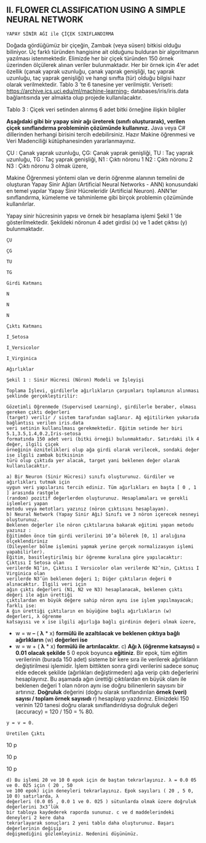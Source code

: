 ## II. FLOWER CLASSIFICATION USING A SIMPLE NEURAL NETWORK

```
YAPAY SİNİR AĞI ile ÇİÇEK SINIFLANDIRMA
```
Doğada gördüğümüz bir çiçeğin, Zambak (veya süsen) bitkisi olduğu biliniyor. Üç farklı
türünden hangisine ait olduğunu bulduran bir algoritmanın yazılması istenmektedir. Elimizde
her bir çiçek türünden 150 örnek üzerinden ölçülerek alınan veriler bulunmaktadır. Her bir
örnek için 4’er adet özellik (çanak yaprak uzunluğu, çanak yaprak genişliği, taç yaprak
uzunluğu, taç yaprak genişliği) ve hangi sınıfta (tür) olduğu bilgisi hazır olarak verilmektedir.
Tablo 3 ’te 6 tanesine yer verilmiştir. Veriseti: https://archive.ics.uci.edu/ml/machine-learning-
databases/iris/iris.data bağlantısında yer almakta olup projede kullanılacaktır.

Tablo 3 : Çiçek veri setinden alınmış 6 adet bitki örneğine ilişkin bilgiler

**Aşağıdaki gibi bir yapay sinir ağı üreterek (sınıfı oluşturarak), verilen çiçek sınıflandırma
probleminin çözümünde kullanınız.** Java veya C# dillerinden herhangi birisini tercih
edebilirsiniz. Hazır Makine öğrenmesi ve Veri Madenciliği kütüphanesinden yararlanmayınız.

ÇU : Çanak yaprak uzunluğu, ÇG: Çanak yaprak genişliği,
TU : Taç yaprak uzunluğu, TG : Taç yaprak genişliği,
N1 : Çıktı nöronu 1 N2 : Çıktı nöronu 2 N3 : Çıktı nöronu 3 olmak üzere,

Makine Öğrenmesi yöntemi olan ve derin öğrenme alanının temelini de oluşturan Yapay Sinir
Ağları (Artificial Neural Networks - ANN) konusundaki en temel yapılar Yapay Sinir
Hücreleridir (Artificial Neuron). ANN’ler sınıflandırma, kümeleme ve tahminleme gibi birçok
problemin çözümünde kullanılırlar.

Yapay sinir hücresinin yapısı ve örnek bir hesaplama işlemi Şekil 1 ’de gösterilmektedir.
Şekildeki nöronun 4 adet girdisi (x) ve 1 adet çıktısı (y) bulunmaktadır.

```
ÇU
```
```
ÇG
```
```
TU
```
```
TG
```
```
Girdi Katmanı
```
```
N
```
```
N
```
```
N
```
```
Çıktı Katmanı
```
```
I_Setosa
```
```
I_Versicolor
```
```
I_Virginica
```
```
Ağırlıklar
```

```
Şekil 1 : Sinir Hücresi (Nöron) Modeli ve İşleyişi
```
```
Toplama İşlevi, girdilerle ağırlıkların çarpımları toplamının alınması şeklinde gerçekleştirilir:
```
```
Gözetimli Öğrenmede (Supervised Learning), girdilerle beraber, olması gereken çıktı değerleri
(target) verilir / sistem tarafından sağlanır. Ağ eğitilirken yukarıda bağlantısı verilen iris.data
veri setinin kullanılması gerekmektedir. Eğitim setinde her biri
5.1,3.5,1.4,0.2,Iris-setosa
formatında 150 adet veri (bitki örneği) bulunmaktadır. Satırdaki ilk 4 değer, ilgili çiçek
örneğinin öznitelikleri olup ağa girdi olarak verilecek, sondaki değer ise ilgili zambak bitkisinin
türü olup çıktıda yer alacak, target yani beklenen değer olarak kullanılacaktır.
```
```
a) Bir Neuron (Sinir Hücresi) sınıfı oluşturunuz. Girdiler ve ağırlıkları tutmak için
uygun veri yapılarını tercih ediniz. Tüm ağırlıkları en başta [ 0 , 1 ] arasında rastgele
(random) pozitif değerlerden oluşturunuz. Hesaplamaları ve gerekli işlemleri yapan
metodu veya metotları yazınız (nöron çıktısını hesaplayan).
b) Neural Network (Yapay Sinir Ağı) Sınıfı ve 3 nöron içerecek nesneyi oluşturunuz.
Beklenen değerler ile nöron çıktılarına bakarak eğitimi yapan metodu yazınız :
Eğitimden önce tüm girdi verilerini 10’a bölerek [0, 1] aralığına ölçeklendiriniz
(Dileyenler bölme işlemini yapmak yerine gerçek normalizasyon işlemi yapabilirler).
Eğitim, basitleştirilmiş bir öğrenme kuralına göre yapılacaktır: Çıktısı I Setosa olan
verilerde N1’in, Çıktısı I Versicolor olan verilerde N2’nin, Çıktısı I Virginica olan
verilerde N3’ün beklenen değeri 1; Diğer çıktıların değeri 0 alınacaktır. İlgili veri için
ağın çıktı değerleri (N1, N2 ve N3) hesaplanacak, beklenen çıktı değeri ile ağın ürettiği
çıktılardan en büyük değere sahip nöron aynı ise işlem yapılmayacak; farklı ise:
A ğın ürettiği çıktıların en büyüğüne bağlı ağırlıkların (w) değerleri, λ öğrenme
katsayısı ve x ise ilgili ağırlığa bağlı girdinin değeri olmak üzere,
```
- w = w **–** ( **λ** * x) **formülü ile azaltılacak
ve beklenen çıktıya bağlı ağırlıkların** (w) **değerleri ise**
- w = w + ( **λ** * x) **formülü ile artırılacaktır.**
c) **Ağı λ (öğrenme katsayısı) = 0.01 olacak şekilde** 5 0 epok boyunca **eğitiniz**. Bir epok,
tüm eğitim verilerinin (burada 150 adet) sisteme bir kere sıra ile verilerek ağırlıkların
değiştirilmesi işlemidir. İşlem bittikten sonra girdi verilerini sadece sonuç elde edecek
şekilde (ağırlıkları değiştirmeden) ağa verip çıktı değerlerini hesaplayınız. Bu aşamada
ağın ürettiği çıktılardan en büyük olanı ile beklenen değeri 1 olan nöron aynı ise doğru
bilinenlerin sayısını bir artırınız. **Doğruluk** değerini (doğru olarak sınıflandırılan **örnek
(veri) sayısı / toplam örnek sayısıdı** r) hesaplayıp yazdırınız. Elinizdeki 150 verinin
120 tanesi doğru olarak sınıflandırıldıysa doğruluk değeri (accuracy) = 120 / 150 = % 80.

```
y = v = 0.
```
```
Üretilen Çıktı
```
10 p

10 p

10 p


```
d) Bu işlemi 20 ve 10 0 epok için de baştan tekrarlayınız. λ = 0.0 05 ve 0. 025 için ( 20 , 50
ve 100 epok) için deneyleri tekrarlayınız. Epok sayıları ( 20 , 5 0, 10 0) satırlarda, λ
değerleri (0.0 05 , 0.0 1 ve 0. 025 ) sütunlarda olmak üzere doğruluk değerlerini 3x3’lük
bir tabloya kaydederek raporda sununuz. c ve d maddelerindeki deneyleri 2 kere daha
tekrarlayarak sonuçları 2 yeni tablo daha oluşturunuz. Başarı değerlerinin değişip
değişmediğini gözlemleyiniz. Nedenini düşününüz.
